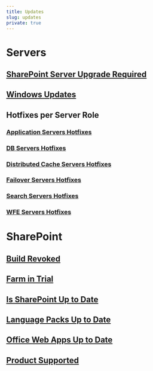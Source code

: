 ```yaml
---
title: Updates
slug: updates
private: true
---
```


# Servers
## [SharePoint Server Upgrade Required](sharepoint-server-upgrade-required.md)
## [Windows Updates](windows-updates.md)
## Hotfixes per Server Role
### [Application Servers Hotfixes](application-servers.md)
### [DB Servers Hotfixes](db-servers.md)
### [Distributed Cache Servers Hotfixes](distributed-cache-servers.md)
### [Failover Servers Hotfixes](distributed-cache-servers.md)
### [Search Servers Hotfixes](search-servers.md)
### [WFE Servers Hotfixes](wfe-servers.md)


# SharePoint
## [Build Revoked](build-revoked.md)
## [Farm in Trial](farm-in-trial.md)
## [Is SharePoint Up to Date](is-sharepoint-up-to-date.md)
## [Language Packs Up to Date](language-packs-up-to-date.md)
## [Office Web Apps Up to Date](office-web-apps-up-to-date.md)
## [Product Supported](product-supported.md)